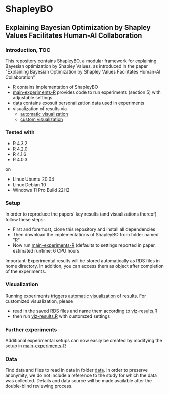 # ShapleyBO

## Explaining Bayesian Optimization by Shapley Values Facilitates Human-AI Collaboration



### Introduction, TOC
This repository contains ShapleyBO, a modular framework for explaining Bayesian optimization by Shapley Values, as introduced in the paper "Explaining Bayesian Optimization by Shapley Values Facilitates Human-AI Collaboration"

* [R](R) contains implementation of ShapleyBO
* [main-experiments-R](main-experiments-R) provides code to run experiments (section 5) with adjustable settings
* [data](data) contains exosuit personalization data used in experiments
* visualization of results via
    - [automatic visualization](viz-results-auto.R)
    - [custom visualization](viz-results.R)
    


### Tested with

- R 4.3.2
- R 4.2.0
- R 4.1.6
- R 4.0.3

on
- Linux Ubuntu 20.04
- Linux Debian 10
- Windows 11 Pro Build 22H2 


### Setup

In order to reproduce the papers' key results (and visualizations thereof) follow these steps:

* First and foremost, clone this repository and install all dependencies
* Then download the implementations of ShapleyBO from folder named "R"
* Now run [main-experiments-R](main-experiments-R) (defaults to settings reported in paper, estimated runtime: 6 CPU hours

Important: Experimental results will be stored automatically as RDS files in home directory. In addition, you can access them as object after completion of the experiments.

### Visualization

Running experiments triggers [automatic visualization](viz-results-auto.R) of results. For customized visualization, please
* read in the saved RDS files and name them according to [viz-results.R](viz-results.R)
* then run [viz-results.R](viz-results.R) with customzed settings

### Further experiments

Additional experimental setups can now easily be created by modifying the setup in [main-experiments-R](main-experiments-R)


### Data

Find data and files to read in data in folder [data](data). In order to preserve anonymity, we do not include a reference to the study for which the data was collected. Details and data source will be made available after the double-blind reviewing process. 




